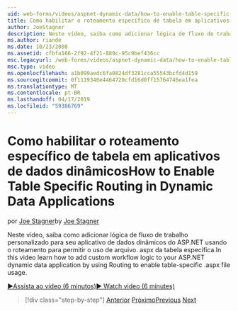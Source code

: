 ```yaml
---
uid: web-forms/videos/aspnet-dynamic-data/how-to-enable-table-specific-routing-in-dynamic-data-applications
title: Como habilitar o roteamento específico de tabela em aplicativos de dados dinâmicos | Microsoft Docs
author: JoeStagner
description: Neste vídeo, saiba como adicionar lógica de fluxo de trabalho personalizado para seu aplicativo de dados dinâmicos do ASP.NET usando o roteamento para permitir o uso de arquivo. aspx da tabela específica.
ms.author: riande
ms.date: 10/23/2008
ms.assetid: cfbfa166-2f92-4f21-889c-95c9bef436cc
msc.legacyurl: /web-forms/videos/aspnet-dynamic-data/how-to-enable-table-specific-routing-in-dynamic-data-applications
msc.type: video
ms.openlocfilehash: a1b099aedc6fa0824df3281cca55543bcfd4d159
ms.sourcegitcommit: 0f1119340e4464720cfd16d0ff15764746ea1fea
ms.translationtype: MT
ms.contentlocale: pt-BR
ms.lasthandoff: 04/17/2019
ms.locfileid: "59386769"
---
```

# <a name="how-to-enable-table-specific-routing-in-dynamic-data-applications"></a><span data-ttu-id="59698-103">Como habilitar o roteamento específico de tabela em aplicativos de dados dinâmicos</span><span class="sxs-lookup"><span data-stu-id="59698-103">How to Enable Table Specific Routing in Dynamic Data Applications</span></span>

<span data-ttu-id="59698-104">por [Joe Stagner](https://github.com/JoeStagner)</span><span class="sxs-lookup"><span data-stu-id="59698-104">by [Joe Stagner](https://github.com/JoeStagner)</span></span>

<span data-ttu-id="59698-105">Neste vídeo, saiba como adicionar lógica de fluxo de trabalho personalizado para seu aplicativo de dados dinâmicos do ASP.NET usando o roteamento para permitir o uso de arquivo. aspx da tabela específica.</span><span class="sxs-lookup"><span data-stu-id="59698-105">In this video learn how to add custom workflow logic to your ASP.NET dynamic data application by using Routing to enable table-specific .aspx file usage.</span></span>

[<span data-ttu-id="59698-106">&#9654;Assista ao vídeo (6 minutos)</span><span class="sxs-lookup"><span data-stu-id="59698-106">&#9654; Watch video (6 minutes)</span></span>](https://channel9.msdn.com/Blogs/ASP-NET-Site-Videos/how-to-enable-table-specific-routing-in-dynamic-data-applications)

> [!div class="step-by-step"]
> <span data-ttu-id="59698-107">[Anterior](enable-in-line-editing-in-aspnet-dynamic-data-applications.md)
> [Próximo](how-to-use-attribute-validation-in-aspnet-dynamic-data-applications.md)</span><span class="sxs-lookup"><span data-stu-id="59698-107">[Previous](enable-in-line-editing-in-aspnet-dynamic-data-applications.md)
[Next](how-to-use-attribute-validation-in-aspnet-dynamic-data-applications.md)</span></span>
